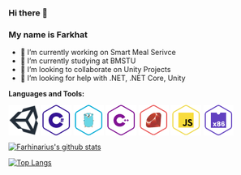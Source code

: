### Hi there 👋
### My name is Farkhat

- 🔭 I’m currently working on Smart Meal Serivce
- 🌱 I’m currently studying at BMSTU
- 👯 I’m looking to collaborate on Unity Projects
- 🤔 I’m looking for help with .NET, .NET Core, Unity

<b>Languages and Tools:</b>
<div>
  <p><img align="center" src="https://github.com/Farhinarius/Farhinarius/blob/master/Icons/unity-logo.jpg" width="60" height="60">
    <img align="center" src="https://github.com/Farhinarius/Farhinarius/blob/master/Icons/csharp.svg" width="60" height="60">
    <img align="center" src="https://github.com/Farhinarius/Farhinarius/blob/master/Icons/go.svg" width="60" height="60">
    <img align="center" src="https://github.com/Farhinarius/Farhinarius/blob/master/Icons/cpp.svg" width="60" height="60">
    <img align="center" src="https://github.com/Farhinarius/Farhinarius/blob/master/Icons/ruby.svg" width="60" height="60">
    <img align="center" src="https://github.com/Farhinarius/Farhinarius/blob/master/Icons/javascript.svg" width="60" height="60">
    <img align="center" src="https://github.com/Farhinarius/Farhinarius/blob/master/Icons/x86-64-assembly.svg" width="60" height="60">
  </p>
</div>

[![Farhinarius's github stats](https://github-readme-stats.vercel.app/api?username=farhinarius&count_private=true&show_icons=true&theme=vue&hide=stars,issues)](https://github.com/anuraghazra/github-readme-stats)


[![Top Langs](https://github-readme-stats.vercel.app/api/top-langs/?username=farhinarius&hide=c%2B%2B,ShaderLab,Qmake)](https://github.com/anuraghazra/github-readme-stats)<br>
